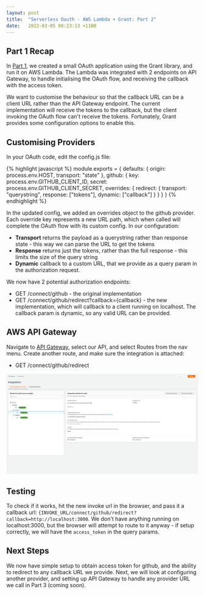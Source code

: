 ```yaml
---
layout: post
title:  "Serverless Oauth - AWS Lambda + Grant: Part 2"
date:   2022-03-05 08:23:13 +1100
---
```


## Part 1 Recap

In [Part 1](aws-lambda-oauth-proxy-part-1), we created a small OAuth application using the Grant library, and run it on AWS Lambda. The Lambda was integrated with 2 endpoints on API Gateway, to handle initialising the OAuth flow, and receiving the callback with the access token.

We want to customise the behaviour so that the callback URL can be a client URL rather than the API Gateway endpoint. The current implementation will receive the tokens to the callback, but the client invoking the OAuth flow can't receive the tokens. Fortunately, Grant provides some configuration options to enable this.

## Customising Providers

In your OAuth code, edit the config.js file:

{% highlight javascript %}
module.exports = {
  defaults: {
    origin: process.env.HOST,
    transport: "state"
  },
  github: {
    key: process.env.GITHUB_CLIENT_ID,
    secret: process.env.GITHUB_CLIENT_SECRET,
    overrides: {
      redirect: {
        transport: "querystring",
        response: ["tokens"],
        dynamic: ["callback"]
      }
    }
  }
}
{% endhighlight %}

In the updated config, we added an overrides object to the github provider. Each override key represents a new URL path, which when called will complete the OAuth flow with its custom config. In our configuration:
* **Transport** returns the payload as a querystring rather than response state - this way we can parse the URL to get the tokens
* **Response** returns just the tokens, rather than the full response - this limits the size of the query string
* **Dynamic** callback to a custom URL, that we provide as a query param in the authorization request.

We now have 2 potential authorization endpoints:
* GET /connect/github - the original implementation
* GET /connect/github/redirect?callback={callback} - the new implementation, which will callback to a client running on localhost. The callback param is dynamic, so any valid URL can be provided.

## AWS API Gateway

Navigate to [API Gateway][aws-console-api-gateway], select our API, and select Routes from the nav menu. Create another route, and make sure the integration is attached:
* GET /connect/github/redirect

![AWS API Gateway Redirect Routes](/assets/aws_api_gateway_redirect_route.png)

## Testing

To check if it works, hit the new invoke url in the browser, and pass it a callback url: `{INVOKE_URL/connect/github/redirect?callback=http://localhost:3000`. We don't have anything running on localhost:3000, but the browser will attempt to route to it anyway - if setup correctly, we will have the `access_token` in the query params.

## Next Steps

We now have simple setup to obtain access token for github, and the ability to redirect to any callback URL we provide. Next, we will look at configuring another provider, and setting up API Gateway to handle any provider URL we call in Part 3 (coming soon).

[github-new-oauth-application]: https://github.com/settings/applications/new
[grant]: https://github.com/simov/grant
[aws-lambda]: https://docs.aws.amazon.com/lambda/latest/dg/welcome.html
[aws-cli-update-function-code]: https://docs.aws.amazon.com/cli/latest/reference/lambda/update-function-code.html
[aws-api-gateway]: https://docs.aws.amazon.com/apigateway/latest/developerguide/welcome.html
[grant-aws-example]: https://github.com/simov/grant-aws
[aws-console-lambda]: https://console.aws.amazon.com/lambda
[aws-console-api-gateway]: https://console.aws.amazon.com/apigateway
[aws-console-cloudwatch]: https://console.aws.amazon.com/cloudwatch